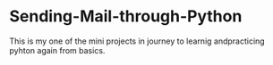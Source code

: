 # Sending-Mail-through-Python
This is my one of the mini projects in journey to learnig andpracticing pyhton again from basics.
